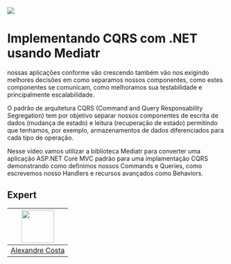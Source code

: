 <img src="https://storage.googleapis.com/golden-wind/experts-club/capa-github.svg" />

# Implementando CQRS com .NET usando Mediatr

nossas aplicações conforme vão crescendo também vão nos exigindo melhores decisões em como separamos nossos componentes, como estes componentes se comunicam, como melhoramos sua testabilidade e principalmente escalabilidade.

O padrão de arquitetura CQRS (Command and Query Responsability Segregation) tem por objetivo separar nossos componentes de escrita de dados (mudança de estado) e leitura (recuperação de estado) permitindo que tenhamos, por exemplo, armazenamentos de dados diferenciados para cada tipo de operação.

Nesse vídeo vamos utilizar a biblioteca Mediatr para converter uma aplicação ASP.NET Core MVC padrão para uma implamentação CQRS demonstrando como definimos nossos Commands e Queries, como escrevemos nosso Handlers e recursos avançados como Behaviors.



## Expert

| [<img src="https://avatars2.githubusercontent.com/u/626364?s=460&u=0ba16a79456c2f250e7579cb388fa18c5c2d7d65&v=4" width="75px;"/>](https://github.com/magoolation) |
| :-: |
|[Alexandre Costa](https://github.com/magoolation)|